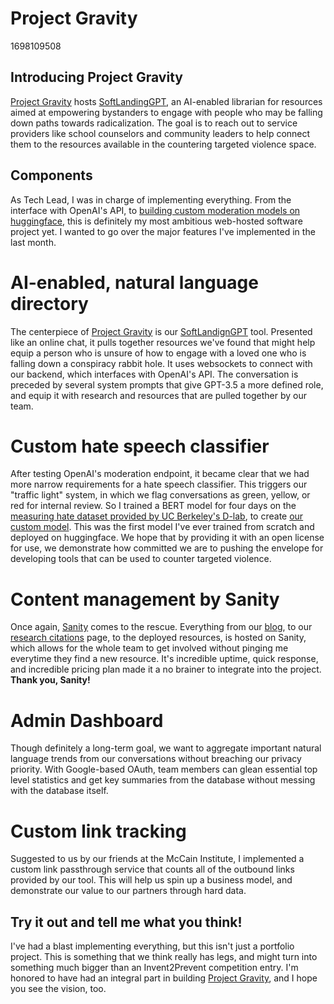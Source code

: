 # Project Gravity

1698109508

## Introducing Project Gravity

<a href='https://projectgravity.io' target="_blank" class="text-black dark:text-neutral">Project Gravity</a> hosts <a href='https://projectgravity.io/chat' target="_blank" class="text-black dark:text-neutral">SoftLandingGPT</a>, an AI-enabled librarian for resources aimed at empowering bystanders to engage with people who may be falling down paths towards radicalization. The goal is to reach out to service providers like school counselors and community leaders to help connect them to the resources available in the countering targeted violence space.

## Components

As Tech Lead, I was in charge of implementing everything. From the interface with OpenAI's API, to <a href='https://huggingface.co/moonstripe/hate_speech_classification_v1' target="_blank" class="text-black dark:text-neutral">building custom moderation models on huggingface</a>, this is definitely my most ambitious web-hosted software project yet. I wanted to go over the major features I've implemented in the last month.

# AI-enabled, natural language directory

The centerpiece of <a href='https://projectgravity.io' target="_blank" class="text-black dark:text-neutral">Project Gravity</a> is our <a href='https://projectgravity.io/chat' target="_blank" class="text-black dark:text-neutral">SoftLandignGPT</a> tool. Presented like an online chat, it pulls together resources we've found that might help equip a person who is unsure of how to engage with a loved one who is falling down a conspiracy rabbit hole. It uses websockets to connect with our backend, which interfaces with OpenAI's API. The conversation is preceded by several system prompts that give GPT-3.5 a more defined role, and equip it with research and resources that are pulled together by our team.

# Custom hate speech classifier

After testing OpenAI's moderation endpoint, it became clear that we had more narrow requirements for a hate speech classifier. This triggers our "traffic light" system, in which we flag conversations as green, yellow, or red for internal review. So I trained a BERT model for four days on the <a href='https://huggingface.co/datasets/ucberkeley-dlab/measuring-hate-speech' target="_blank" class="text-black dark:text-neutral">measuring hate dataset provided by UC Berkeley's D-lab</a>, to create <a href='https://huggingface.co/moonstripe/hate_speech_classification_v1' target="_blank" class="text-black dark:text-neutral">our custom model</a>. This was the first model I've ever trained from scratch and deployed on huggingface. We hope that by providing it with an open license for use, we demonstrate how committed we are to pushing the envelope for developing tools that can be used to counter targeted violence.

# Content management by Sanity

Once again, <a href='https://www.sanity.io/' target="_blank" class="text-black dark:text-neutral">Sanity</a> comes to the rescue. Everything from our <a href='https://projectgravity.io/blog' target="_blank" class="text-black dark:text-neutral">blog</a>, to our <a href='https://projectgravity.io/research' target="_blank" class="text-black dark:text-neutral">research citations</a> page, to the deployed resources, is hosted on Sanity, which allows for the whole team to get involved without pinging me everytime they find a new resource. It's incredible uptime, quick response, and incredible pricing plan made it a no brainer to integrate into the project. **Thank you, Sanity!**

# Admin Dashboard

Though definitely a long-term goal, we want to aggregate important natural language trends from our conversations without breaching our privacy priority. With Google-based OAuth, team members can glean essential top level statistics and get key summaries from the database without messing with the database itself.

# Custom link tracking

Suggested to us by our friends at the McCain Institute, I implemented a custom link passthrough service that counts all of the outbound links provided by our tool. This will help us spin up a business model, and demonstrate our value to our partners through hard data.

## Try it out and tell me what you think!

I've had a blast implementing everything, but this isn't just a portfolio project. This is something that we think really has legs, and might turn into something much bigger than an Invent2Prevent competition entry. I'm honored to have had an integral part in building <a href='https://projectgravity.io' target="_blank" class="text-black dark:text-neutral">Project Gravity</a>, and I hope you see the vision, too.